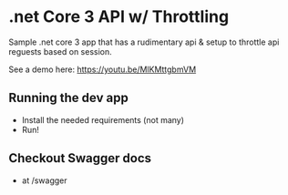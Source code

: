 # .net Core 3 API w/ Throttling
Sample .net core 3 app that has a rudimentary api & setup to throttle api reguests based on session.

See a demo here: https://youtu.be/MlKMttgbmVM
 
## Running the dev app
- Install the needed requirements (not many)
- Run!

## Checkout Swagger docs
- at /swagger
